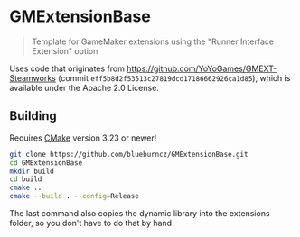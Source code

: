 # GMExtensionBase

> Template for GameMaker extensions using the "Runner Interface Extension" option

Uses code that originates from <https://github.com/YoYoGames/GMEXT-Steamworks>
(commit `eff5b8d2f53513c27819dcd17186662926ca1d85`), which is available under
the Apache 2.0 License.

## Building

Requires [CMake](https://cmake.org) version 3.23 or newer!

```sh
git clone https://github.com/blueburncz/GMExtensionBase.git
cd GMExtensionBase
mkdir build
cd build
cmake ..
cmake --build . --config=Release
```

The last command also copies the dynamic library into the extensions folder,
so you don't have to do that by hand.

